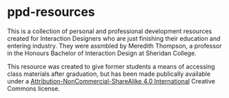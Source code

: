 # ppd-resources



This is a collection of personal and professional development resources created for Interaction Designers who are just finishing their education and entering industry. They were assmbled by Meredith Thompson, a professor in the Honours Bachelor of Interaction Design at Sheridan College. 

This resource was  created to give former students a means of accessing class materials after graduation, but has been made publically available under a [Attribution-NonCommercial-ShareAlike 4.0 International](http://creativecommons.org/licenses/by-nc-sa/4.0/) Creative Commons license. 